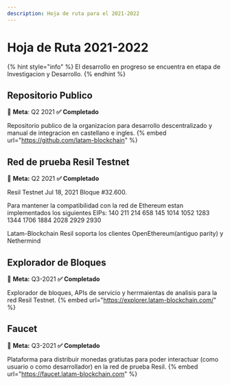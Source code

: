 ```yaml
---
description: Hoja de ruta para el 2021-2022
---
```


# Hoja de Ruta 2021-2022

{% hint style="info" %}
El desarrollo en progreso se encuentra en etapa de Investigacion y Desarrollo.
{% endhint %}

## Repositorio Publico

🎯 **Meta**: Q2 2021 **✅ Completado**

Repositorio publico de la organizacion para desarrollo descentralizado y manual de integracion en castellano e ingles. 
{% embed url="https://github.com/latam-blockchain" %}

## Red de prueba Resil Testnet

🎯 **Meta:** Q2 2021 **✅ Completado**  

Resil Testnet Jul 18, 2021 Bloque #32.600.

Para mantener la compatibilidad con la red de Ethereum estan implementados los siguientes EIPs: 140 211 214 658 145 1014 1052 1283 1344 1706 1884 2028 2929 2930

Latam-Blockchain Resil soporta los clientes OpenEthereum(antiguo parity) y Nethermind

## Explorador de Bloques

🎯 **Meta:** Q3-2021 **✅ Completado**    

Explorador de bloques, APIs de servicio y herrmaientas de analisis para la red Resil Testnet.
{% embed url="https://explorer.latam-blockchain.com/" %}

## Faucet

🎯 **Meta:** Q3-2021 **✅ Completado**   

Plataforma para distribuir monedas gratiutas para poder interactuar (como usuario o como desarrollador) en la red de prueba Resil.
{% embed url="https://faucet.latam-blockchain.com" %}




